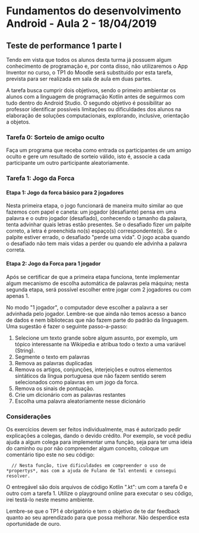 # Fundamentos do desenvolvimento Android - Aula 2 - 18/04/2019

## Teste de performance 1 parte I

Tendo em vista que todos os alunos desta turma já possuem algum conhecimento de programação e, por conta disso, não utilizaremos o App Inventor no curso, o TP1 do Moodle será substituído por esta tarefa, prevista para ser realizada em sala de aula em duas partes.

A tarefa busca cumprir dois objetivos, sendo o primeiro ambientar os alunos com a linguagem de programação Kotlin antes de seguirmos com tudo dentro do Android Studio. O segundo objetivo é possibilitar ao professor identificar possíveis limitações ou dificuldades dos alunos na elaboração de soluções computacionais, explorando, inclusive, orientação a objetos.


### Tarefa 0: Sorteio de amigo oculto

Faça um programa que receba como entrada os participantes de um amigo oculto e gere um resultado de sorteio válido, isto é, associe a cada participante um outro participante aleatoriamente.

### Tarefa 1: Jogo da Forca

#### Etapa 1: Jogo da forca básico para 2 jogadores

Nesta primeira etapa, o jogo funcionará de maneira muito similar ao que fazemos com papel e caneta: um jogador (desafiante) pensa em uma palavra e o outro jogador (desafiado), conhecendo o tamanho da palavra, tenta advinhar quais letras estão presentes. Se o desafiado fizer um palpite correto, a letra é preenchida no(s) espaço(s) correspondente(s). Se o palpite estiver errado, o desafiado "perde uma vida". O jogo acaba quando o desafiado não tem mais vidas a perder ou quando ele advinha a palavra correta.

#### Etapa 2: Jogo da Forca para 1 jogador

Após se certificar de que a primeira etapa funciona, tente implementar algum mecanismo de escolha automática de palavras pela máquina; nesta segunda etapa, será possível escolher entre jogar com 2 jogadores ou com apenas 1. 

No modo "1 jogador", o computador deve escolher a palavra a ser advinhada pelo jogador. Lembre-se que ainda não temos acesso a banco de dados e nem bibliotecas  que não fazem parte do padrão da linguagem. Uma sugestão é fazer o seguinte passo-a-passo:

1. Selecione um texto grande sobre algum assunto, por exemplo, um tópico interessante na Wikipedia e atribua todo o texto a uma variável (String).
2. Segmente o texto em palavras
3. Remova as palavras duplicadas
4. Remova os artigos, conjunções, interjeições e outros elementos sintáticos da língua portuguesa que não fazem sentido serem selecionados como palavras em um jogo da forca. 
5. Remova os sinais de pontuação.
6. Crie um dicionário com as palavras restantes
7. Escolha uma palavra aleatoriamente nesse dicionário


### Considerações

Os exercícios devem ser feitos individualmente, mas é autorizado pedir explicações a colegas, dando o devido crédito. Por exemplo, se você pediu ajuda a algum colega para implementar uma função, seja para ter uma ideia do caminho ou por não compreender algum conceito, coloque um comentário tipo este no seu código:

  ```
    // Nesta função, tive dificuldades em compreender o uso de *propertys*, mas com a ajuda de Fulano de Tal entendi e consegui resolver.
  ```

O entregável são dois arquivos de código Kotlin ".kt": um com a tarefa 0 e outro com a tarefa 1. Utilize o playground online para executar o seu código, irei testá-lo neste mesmo ambiente.

Lembre-se que o TP1 é obrigatório e tem o objetivo de te dar feedback quanto ao seu aprendizado para que possa melhorar. Não desperdice esta oportunidade de ouro.
